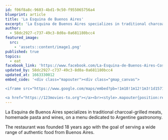 ```yaml
---
id: f06f8a8c-9603-4bd1-9c50-f955065756a4
blueprint: article
title: 'La Esquina de Buenos Aires'
excerpt: 'La Esquina de Buenos Aires specializes in traditional charcoal-grilled meats'
author:
  - 58dc2927-c737-49c3-8d0a-0a681180bcc4
featured_image:
  src:
    - 'assets::content/image1.png'
published: true
topics:
  - eat
facebook_link: 'https://www.facebook.com/La-Esquina-de-Buenos-Aires-Costa-Rica-427962417255524'
updated_by: 58dc2927-c737-49c3-8d0a-0a681180bcc4
updated_at: 1663330012
embed_code: '<div class="mapouter"><div class="gmap_canvas">

<iframe src="https://www.google.com/maps/embed?pb=!1m18!1m12!1m3!1d15719.912955636632!2d-84.07223323022463!3d9.935768400000006!2m3!1f0!2f0!3f0!3m2!1i1024!2i768!4f13.1!3m3!1m2!1s0x8fa0e3643cdd1ddd%3A0x9a1b1d82f8b39e50!2sLa%20Esquina%20de%20Buenos%20Aires!5e0!3m2!1ses!2sus!4v1663954372241!5m2!1ses!2sus" width="400" height="300" style="border:0;" allowfullscreen="" loading="lazy" referrerpolicy="no-referrer-when-downgrade"></iframe>

<a href="https://123movies-to.org"></a><br><style>.mapouter{position:relative;text-align:right;height:500px;width:1200px;}</style><style>.gmap_canvas {overflow:hidden;background:none!important;height:500px;width:1200px;}</style></div></div>'
---
```

La Esquina de Buenos Aires specializes in traditional charcoal-grilled meats, homemade pasta and wines, on a menu dedicated to Argentine gastronomy. 

The restaurant was founded 18 years ago with the goal of serving a wide range of authentic food from Buenos Aires.